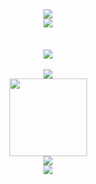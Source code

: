 <!--
**PiKaChu-wcg/PiKaChu-wcg** is a ✨ _special_ ✨ repository because its `README.md` (this file) appears on your GitHub profile.

Here are some ideas to get you started:

- 🔭 I’m currently working on ...
- 🌱 I’m currently learning ...
- 👯 I’m looking to collaborate on ...
- 🤔 I’m looking for help with ...
- 💬 Ask me about ...
- 📫 How to reach me: ...
- 😄 Pronouns: ...
- ⚡ Fun fact: ...
-->

<div align="center"> <img src="https://activity-graph.herokuapp.com/graph?username=PiKaChu-wcg&theme=xcode" /> </div>
<div align="center"> <img src="https://visitor-badge.glitch.me/badge?page_id=PiKaChu-wcg" /> </div>
<h1 align="center"> <a href="https://sunguoqi.com/"> <img src="https://readme-typing-svg.herokuapp.com/?lines=pikachu-wcg love eunicehr!;皮卡丘，皮卡皮卡！！&center=true&size=27"> </a> </h1>
<div align="center"> <img src=https://metrics.lecoq.io/PiKaChu-wcg?template=classic&repositories=1&topics=1&habits=1&isocalendar=1&people=1&code=1&introduction=1&repositories=100&repositories.batch=100&repositories.forks=false&repositories.affiliations=owner&isocalendar.duration=half-year&topics.mode=starred&topics.sort=stars&topics.limit=15&habits.from=200&habits.days=14&habits.facts=true&habits.charts=false&habits.trim=false&people.limit=24&people.size=28&people.types=followers%2C%20following&people.identicons=false&people.shuffle=false&code.lines=12&code.load=100&code.visibility=public&introduction.title=true&config.timezone=Asia%2FShanghai></div>
<div align="center"> <img height="137px" src="https://github-readme-stats.vercel.app/api?username=PiKaChu-wcg&hide_title=true&hide_border=true&show_icons=trueline_height=21&text_color=000&icon_color=000&bg_color=0,ea6161,ffc64d,fffc4d,52fa5a&theme=graywhite" /> </div>
<div align="center"> <img src="https://github-readme-stats.vercel.app/api/top-langs/?username=PiKaChu-wcg&hide_title=true&hide_border=true&layout=compact&langs_count=6&text_color=000&icon_color=fff&bg_color=0,52fa5a,4dfcff,c64dff&theme=graywhite" /> </div>
<div align="center"> <img src="https://github-profile-trophy.vercel.app/?username=PiKaChu-wcg" /> </div>

